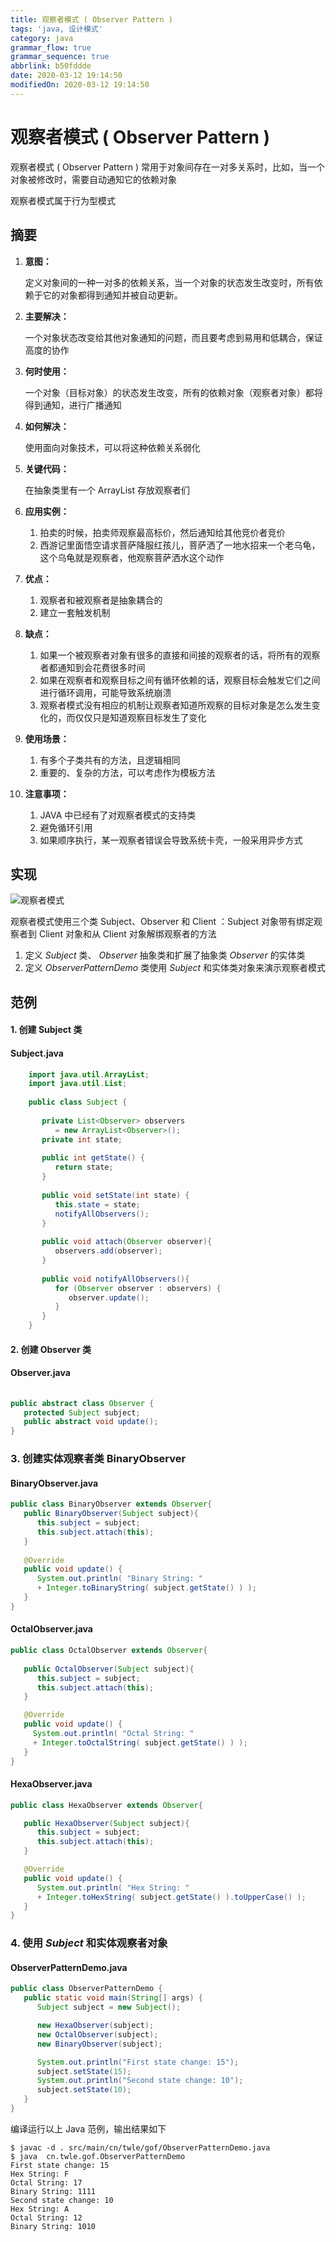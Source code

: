 ```yaml
---
title: 观察者模式 ( Observer Pattern )
tags: 'java, 设计模式'
category: java
grammar_flow: true
grammar_sequence: true
abbrlink: b50fddde
date: 2020-03-12 19:14:50
modifiedOn: 2020-03-12 19:14:50
---
```

# 观察者模式 ( Observer Pattern ) #

观察者模式 ( Observer Pattern ) 常用于对象间存在一对多关系时，比如，当一个对象被修改时，需要自动通知它的依赖对象

观察者模式属于行为型模式

<!-- more -->

## 摘要 ##

1.  **意图：**
    
    定义对象间的一种一对多的依赖关系，当一个对象的状态发生改变时，所有依赖于它的对象都得到通知并被自动更新。
2.  **主要解决：**
    
    一个对象状态改变给其他对象通知的问题，而且要考虑到易用和低耦合，保证高度的协作
3.  **何时使用：**
    
    一个对象（目标对象）的状态发生改变，所有的依赖对象（观察者对象）都将得到通知，进行广播通知
4.  **如何解决：**
    
    使用面向对象技术，可以将这种依赖关系弱化
5.  **关键代码：**
    
    在抽象类里有一个 ArrayList 存放观察者们
6.  **应用实例：**
    
    1.  拍卖的时候，拍卖师观察最高标价，然后通知给其他竞价者竞价
    2.  西游记里面悟空请求菩萨降服红孩儿，菩萨洒了一地水招来一个老乌龟，这个乌龟就是观察者，他观察菩萨洒水这个动作
7.  **优点：**
    
    1.  观察者和被观察者是抽象耦合的
    2.  建立一套触发机制
8.  **缺点：**
    
    1.  如果一个被观察者对象有很多的直接和间接的观察者的话，将所有的观察者都通知到会花费很多时间
    2.  如果在观察者和观察目标之间有循环依赖的话，观察目标会触发它们之间进行循环调用，可能导致系统崩溃
    3.  观察者模式没有相应的机制让观察者知道所观察的目标对象是怎么发生变化的，而仅仅只是知道观察目标发生了变化
9.  **使用场景：**
    
    1.  有多个子类共有的方法，且逻辑相同
    2.  重要的、复杂的方法，可以考虑作为模板方法
10. **注意事项：**
    
    1.  JAVA 中已经有了对观察者模式的支持类
    2.  避免循环引用
    3.  如果顺序执行，某一观察者错误会导致系统卡壳，一般采用异步方式

## 实现 ##

![观察者模式](../../image/observer_pattern_1.jpg)

观察者模式使用三个类 Subject、Observer 和 Client ：Subject 对象带有绑定观察者到 Client 对象和从 Client 对象解绑观察者的方法

1.  定义 *Subject* 类、 *Observer* 抽象类和扩展了抽象类 *Observer* 的实体类
2.  定义 *ObserverPatternDemo* 类使用 *Subject* 和实体类对象来演示观察者模式

## 范例 ##

#### 1. 创建 Subject 类 ####

#### Subject.java ####


```java
    import java.util.ArrayList;
    import java.util.List;
    
    public class Subject {
    
       private List<Observer> observers 
          = new ArrayList<Observer>();
       private int state;
    
       public int getState() {
          return state;
       }
    
       public void setState(int state) {
          this.state = state;
          notifyAllObservers();
       }
    
       public void attach(Observer observer){
          observers.add(observer);      
       }
    
       public void notifyAllObservers(){
          for (Observer observer : observers) {
             observer.update();
          }
       }    
    }
```
#### 2. 创建 Observer 类 ####

#### Observer.java ####

```java
    
public abstract class Observer {
   protected Subject subject;
   public abstract void update();
}
```
### 3. 创建实体观察者类 BinaryObserver ###

#### BinaryObserver.java ####

```java
public class BinaryObserver extends Observer{   
   public BinaryObserver(Subject subject){
      this.subject = subject;
      this.subject.attach(this);
   }
    
   @Override
   public void update() {
      System.out.println( "Binary String: " 
      + Integer.toBinaryString( subject.getState() ) ); 
   }
}
```
#### OctalObserver.java ####

```java    
public class OctalObserver extends Observer{
    
   public OctalObserver(Subject subject){
      this.subject = subject;
      this.subject.attach(this);
   }

   @Override
   public void update() {
     System.out.println( "Octal String: " 
     + Integer.toOctalString( subject.getState() ) ); 
   }
}
```

#### HexaObserver.java     ####

```java
public class HexaObserver extends Observer{

   public HexaObserver(Subject subject){
      this.subject = subject;
      this.subject.attach(this);
   }

   @Override
   public void update() {
      System.out.println( "Hex String: " 
      + Integer.toHexString( subject.getState() ).toUpperCase() ); 
   }
}
```

### 4. 使用 *Subject* 和实体观察者对象 ###

#### ObserverPatternDemo.java ####

```java
public class ObserverPatternDemo {
   public static void main(String[] args) {
      Subject subject = new Subject();

      new HexaObserver(subject);
      new OctalObserver(subject);
      new BinaryObserver(subject);

      System.out.println("First state change: 15"); 
      subject.setState(15);
      System.out.println("Second state change: 10");    
      subject.setState(10);
   }
}
```

编译运行以上 Java 范例，输出结果如下

```shell
$ javac -d . src/main/cn/twle/gof/ObserverPatternDemo.java
$ java  cn.twle.gof.ObserverPatternDemo
First state change: 15
Hex String: F
Octal String: 17
Binary String: 1111
Second state change: 10
Hex String: A
Octal String: 12
Binary String: 1010
```
